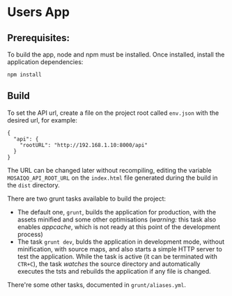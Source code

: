 # Users App

## Prerequisites:

To build the app, node and npm must be installed. Once installed, install the application dependencies:

```
npm install
```

## Build

To set the API url, create a file on the project root called `env.json` with the desired url, for example:

```
{
  "api": {
    "rootURL": "http://192.168.1.10:8000/api"
  }
}
```

The URL can be changed later without recompiling, editing the variable `MOSAIQO_API_ROOT_URL` on the `index.html` file generated during the build in the `dist` directory.

There are two grunt tasks available to build the project:

- The default one, `grunt`, builds the application for production, with the assets minified and some other optimisations (*warning:* this task also enables *appcache*, which is not ready at this point of the development process)
- The task `grunt dev`, bulds the application in development mode, without minification, with source maps, and also starts a simple HTTP server to test the application. While the task is active (it can be terminated with `CTR+C`), the task _watches_ the source directory and automatically executes the tsts and rebuilds the application if any file is changed.

There're some other tasks, documented in `grunt/aliases.yml`.
